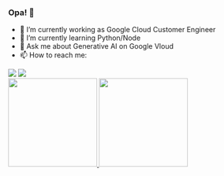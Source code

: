 ### Opa! 👋

- 🔭 I’m currently working as Google Cloud Customer Engineer
- 🌱 I’m currently learning Python/Node
- 💬 Ask me about Generative AI on Google Vloud
- 📫 How to reach me:
<div> 
  <a href="https://www.youtube.com/channel/UCRE6XUZ5oz8daf_eze-Ax7Q" target="_blank"><img src="https://img.shields.io/badge/YouTube-FF0000?style=for-the-badge&logo=youtube&logoColor=white" target="_blank"></a>
  <a href="https://www.linkedin.com/in/danielamaral84" target="_blank"><img src="https://img.shields.io/badge/-LinkedIn-%230077B5?style=for-the-badge&logo=linkedin&logoColor=white" target="_blank"></a> 
</div>

<div >
  <a href="https://github.com/eumagnun">
  <img height="180em" src="https://github-readme-stats.vercel.app/api?username=eumagnun&show_icons=true&include_all_commits=true&count_private=true"/>
  <img height="180em" src="https://github-readme-stats.vercel.app/api/top-langs/?username=eumagnun&layout=compact&langs_count=10"/>
</div>



